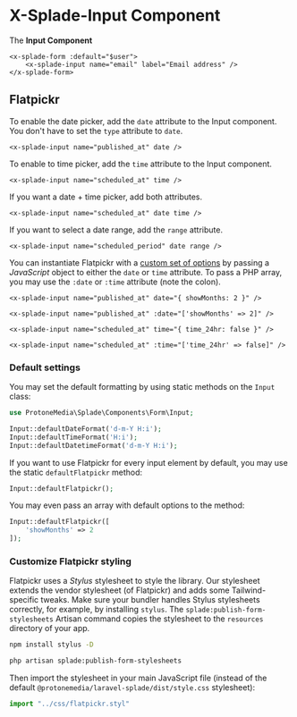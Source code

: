 # X-Splade-Input Component

The **Input Component**

```blade
<x-splade-form :default="$user">
    <x-splade-input name="email" label="Email address" />
</x-splade-form>
```

## Flatpickr

To enable the date picker, add the `date` attribute to the Input component. You don't have to set the `type` attribute to `date`.

```blade
<x-splade-input name="published_at" date />
```

To enable to time picker, add the `time` attribute to the Input component.

```blade
<x-splade-input name="scheduled_at" time />
```

If you want a date + time picker, add both attributes.

```blade
<x-splade-input name="scheduled_at" date time />
```

If you want to select a date range, add the `range` attribute.

```blade
<x-splade-input name="scheduled_period" date range />
```

You can instantiate Flatpickr with a [custom set of options](https://flatpickr.js.org/options/) by passing a *JavaScript* object to either the `date` or `time` attribute. To pass a PHP array, you may use the `:date` or `:time` attribute (note the colon).

```blade
<x-splade-input name="published_at" date="{ showMonths: 2 }" />

<x-splade-input name="published_at" :date="['showMonths' => 2]" />

<x-splade-input name="scheduled_at" time="{ time_24hr: false }" />

<x-splade-input name="scheduled_at" :time="['time_24hr' => false]" />
```

### Default settings

You may set the default formatting by using static methods on the `Input` class:

```php
use ProtoneMedia\Splade\Components\Form\Input;

Input::defaultDateFormat('d-m-Y H:i');
Input::defaultTimeFormat('H:i');
Input::defaultDatetimeFormat('d-m-Y H:i');
```

If you want to use Flatpickr for every input element by default, you may use the static `defaultFlatpickr` method:

```php
Input::defaultFlatpickr();
```

You may even pass an array with default options to the method:

```php
Input::defaultFlatpickr([
    'showMonths' => 2
]);
```

### Customize Flatpickr styling

Flatpickr uses a *Stylus* stylesheet to style the library. Our stylesheet extends the vendor stylesheet (of Flatpickr) and adds some Tailwind-specific tweaks. Make sure your bundler handles Stylus stylesheets correctly, for example, by installing `stylus`. The `splade:publish-form-stylesheets` Artisan command copies the stylesheet to the `resources` directory of your app.

```bash
npm install stylus -D

php artisan splade:publish-form-stylesheets
```

Then import the stylesheet in your main JavaScript file (instead of the default `@protonemedia/laravel-splade/dist/style.css` stylesheet):

```js
import "../css/flatpickr.styl"
```